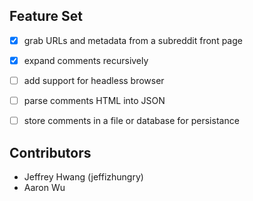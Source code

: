 ## Feature Set
- [x] grab URLs and metadata from a subreddit front page
- [x] expand comments recursively

- [ ] add support for headless browser
- [ ] parse comments HTML into JSON 
- [ ] store comments in a file or database for persistance

## Contributors
* Jeffrey Hwang (jeffizhungry)
* Aaron Wu
